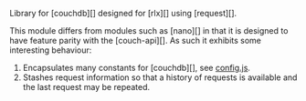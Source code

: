 Library for [couchdb][] designed for [rlx][] using [request][].

This module differs from modules such as [nano][] in that it is designed to have feature parity with the [couch-api][]. As such it exhibits some interesting behaviour:

1. Encapsulates many constants for [couchdb][], see [config.js](/config.js).
2. Stashes request information so that a history of requests is available and the last request may be repeated.
